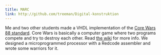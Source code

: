 ```yaml
---
title: MARC
link: http://github.com/treeman/Digital-konstruktion
---
```


Me and two other students made a VHDL implementation of the [Core Wars 88 standard][corewars88]. Core Wars is basically a computer game where two programs compete and try to destroy each other. Read [the wiki][corewarswiki] for more info. We designed a microprogrammed processor with a Redcode assembler and wrote some warriors for it.

[corewarswiki]: http://en.wikipedia.org/wiki/Core_War "Core War"
[corewars88]: http://corewar.co.uk/icws88.txt "The Core Wars 88 standard"

